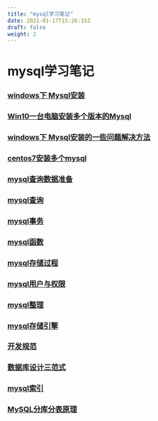 ```yaml
---
title: "mysql学习笔记"
date: 2021-01-17T15:26:15Z
draft: false
weight: 2
---
```

# mysql学习笔记


### [windows下 Mysql安装](mysql_install)

### [Win10一台电脑安装多个版本的Mysql](mysql_install_more)

### [windows下 Mysql安装的一些问题解决方法](mysql_install_problem)

### [centos7安装多个mysql](mysql_install_centos)

### [mysql查询数据准备](mysql_data)

### [mysql查询](mysql查询)

### [mysql事务](mysql事务)

### [mysql函数](mysql函数)

### [mysql存储过程](mysql_procedure)

### [mysql用户与权限](mysql用户与权限)

### [mysql整理](mysql整理)

### [mysql存储引擎](mysql存储引擎)

### [开发规范](mysql_开发规范)

### [数据库设计三范式](mysql_数据库设计三范式)

### [mysql索引](mysql索引)

### [MySQL分库分表原理](mysql_distinguish)

